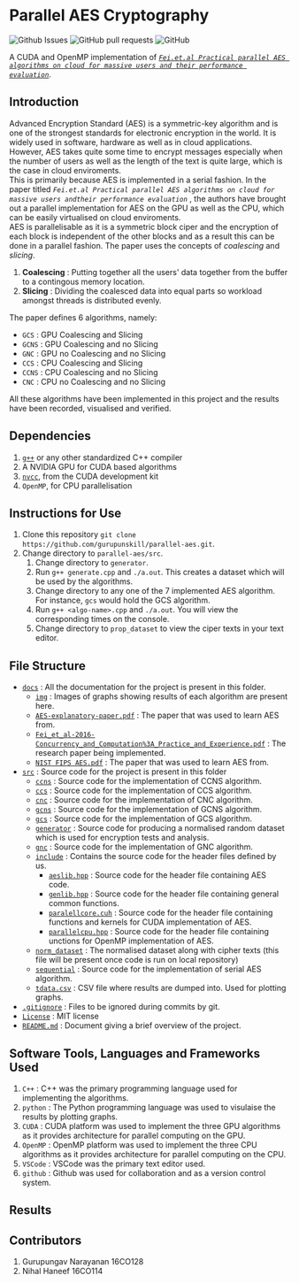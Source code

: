 # Parallel AES Cryptography
![Github Issues](https://img.shields.io/github/issues/gurupunskill/parallel-aes.svg) 
![GitHub pull requests](https://img.shields.io/github/issues-pr/gurupunskill/parallel-aes.svg)
![GitHub](https://img.shields.io/github/license/gurupunskill/parallel-aes.svg)

A CUDA and OpenMP implementation of [_`Fei.et.al Practical parallel AES algorithms on cloud for massive users and their performance evaluation`_](https://doi.org/10.1002/cpe.3734).

## Introduction
Advanced Encryption Standard (AES) is a symmetric-key algorithm and is one of the strongest standards for electronic encryption in the world. It is widely used in software, hardware as well as in cloud applications. However, AES takes quite some time to encrypt messages especially when the number of users as well as the length of the text is quite large, which is the case in cloud enviroments.  
This is primarily because AES is implemented in a serial fashion. In the paper titled _`Fei.et.al Practical parallel AES algorithms on cloud for massive users andtheir performance evaluation`_ , the authors have brought out a parallel implementation for AES on the GPU as well as the CPU, which can be easily virtualised on cloud enviroments.  
AES is parallelisable as it is a symmetric block ciper and the encryption of each block is independent of the other blocks and as a result this can be done in a parallel fashion. The paper uses the concepts of _coalescing_ and _slicing_.
1. **Coalescing** : Putting together all the users' data together from the buffer to a contingous memory location.
2. **Slicing** : Dividing the coalesced data into equal parts so workload amongst threads is distributed evenly.  
  
The paper defines 6 algorithms, namely:  
 * `GCS`  : GPU Coalescing and Slicing
 * `GCNS` : GPU Coalescing and no Slicing
 * `GNC`  : GPU no Coalescing and no Slicing
 * `CCS`  : CPU Coalescing and Slicing
 * `CCNS` : CPU Coalescing and no Slicing
 * `CNC`  : CPU no Coalescing and no Slicing  
  
All these algorithms have been implemented in this project and the results have been recorded, visualised and verified.  

## Dependencies
1. [`g++`](https://askubuntu.com/questions/481807/how-to-install-g-in-ubuntu-14-04) or any other standardized C++ compiler
2. A NVIDIA GPU for CUDA based algorithms
3. [`nvcc`](https://docs.nvidia.com/cuda/cuda-installation-guide-linux/index.html#pre-installation-actions), from the CUDA development kit
4. `OpenMP`, for CPU parallelisation

## Instructions for Use
1. Clone this repository `git clone https://github.com/gurupunskill/parallel-aes.git`.
2. Change directory to `parallel-aes/src`.
    1. Change directory to `generator`.
    2. Run `g++ generate.cpp` and `./a.out`. This creates a dataset which will be used by the algorithms.
    3. Change directory to any one of the 7 implemented AES algorithm. For instance, `gcs` would hold the GCS algorithm.
    4. Run `g++ <algo-name>.cpp` and `./a.out`. You will view the corresponding times on the console.
    5. Change directory to `prop_dataset` to view the ciper texts in your text editor.

## File Structure
* [`docs`](docs) : All the documentation for the project is present in this folder.
    * [`img`](docs/img) : Images of graphs showing results of each algorithm are present here.
    * [`AES-explanatory-paper.pdf`](docs/AES-explanatory-paper.pdf) : The paper that was used to learn AES from.
    * [`Fei_et_al-2016-Concurrency_and_Computation%3A_Practice_and_Experience.pdf`](docs/Fei_et_al-2016-Concurrency_and_Computation%253A_Practice_and_Experience.pdf) : The research paper being implemented.
    * [`NIST FIPS AES.pdf`](docs/NIST%20FIPS%20AES.pdf) : The paper that was used to learn AES from.
* [`src`](/src) : Source code for the project is present in this folder
    * [`ccns`](src/ccns) : Source code for the implementation of CCNS algorithm.
    * [`ccs`](src/ccs) : Source code for the implementation of CCS algorithm.
    * [`cnc`](src/cnc) : Source code for the implementation of CNC algorithm.
    * [`gcns`](src/gcns) : Source code for the implementation of GCNS algorithm.
    * [`gcs`](src/gcs) : Source code for the implementation of GCS algorithm.
    * [`generator`](src/generator) : Source code for producing a normalised random dataset which is used for encryption tests and analysis.
    * [`gnc`](src/gnc) : Source code for the implementation of GNC algorithm.
    * [`include`](src/include) : Contains the source code for the header files defined by us.
        * [`aeslib.hpp`](src/include/aeslib.hpp) : Source code for the header file containing AES code.
        * [`genlib.hpp`](src/include/genlib.hpp) : Source code for the header file containing general common functions.
        * [`paralellcore.cuh`](src/include/parallelcore.cuh) : Source code for the header file containing functions and kernels for CUDA implementation of AES.
        * [`parallelcpu.hpp`](src/include/parallelcpu.hpp) : Source code for the header file containing unctions for OpenMP implementation of AES.
    * [`norm_dataset`](src/norm_dataset) : The normalised dataset along with cipher texts (this file will be present once code is run on local repository)
    * [`sequential`](src/sequential) : Source code for the implementation of serial AES algorithm.
    * [`tdata.csv`](src/tdata.csv) : CSV file where results are dumped into. Used for plotting graphs.
* [`.gitignore`](.gitignore) : Files to be ignored during commits by git.
* [`License`](LICENSE) : MIT license
* [`README.md`](README.md) : Document giving a brief overview of the project. 


## Software Tools, Languages and Frameworks Used
1. `C++` : C++ was the primary programming language used for implementing the algorithms.
2. `python` : The Python programming language was used to visulaise the results by plotting graphs.
3. `CUDA` : CUDA platform was used to implement the three GPU algorithms as it provides architecture for parallel computing on the GPU.
4. `OpenMP` : OpenMP platform was used to implement the three CPU algorithms as it provides architecture for parallel computing on the CPU.
5. `VSCode` : VSCode was the primary text editor used.
6. `github` : Github was used for collaboration and as a version control system.


## Results

## Contributors
1. Gurupungav Narayanan 16CO128 
2. Nihal Haneef 16CO114  